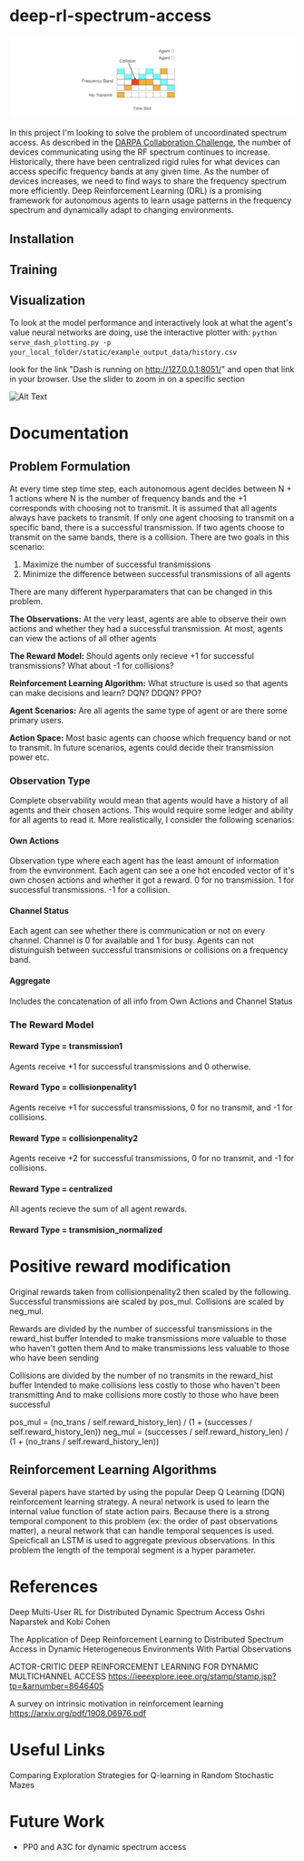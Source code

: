 # deep-rl-spectrum-access

![Model](static/images/problem.jpg)

In this project I'm looking to solve the problem of uncoordinated spectrum access. As described in the [DARPA Collaboration Challenge](<https://www.darpa.mil/program/spectrum-collaboration-challenge>), the number of devices communicating using the RF spectrum continues to increase. Historically, there have been centralized rigid rules for what devices can access specific frequency bands at any given time. As the number of devices increases, we need to find ways to share the frequency spectrum more efficiently. Deep Reinforcement Learning (DRL) is a promising framework for autonomous agents to learn usage patterns in the frequency spectrum and dynamically adapt to changing environments.


## Installation


## Training

## Visualization
To look at the model performance and interactively look at what the agent's value neural networks are doing, use the interactive plotter with:
```python serve_dash_plotting.py -p your_local_folder/static/example_output_data/history.csv```

look for the link "Dash is running on http://127.0.0.1:8051/" and open that link in your browser. Use the slider to zoom in on a specific section

![Alt Text](https://github.com/Trevor16gordon/deep-rl-spectrum-access/blob/main/static/images/interactive_plotting.gif)



# Documentation

## Problem Formulation

At every time step time step, each autonomous agent decides between N + 1 actions where N is the number of frequency bands and the +1 corresponds with choosing not to transmit. It is assumed that all agents always have packets to transmit. If only one agent choosing to transmit on a specific band, there is a successful transmission. If two agents choose to transmit on the same bands, there is a collision. There are two goals in this scenario: 
1) Maximize the number of successful transmissions
2) Minimize the difference between successful transmissions of all agents


There are many different hyperparamaters that can be changed in this problem.


**The Observations:** At the very least, agents are able to observe their own actions and whether they had a successful transmission. At most, agents can view the actions of all other agents

**The Reward Model:** Should agents only recieve +1 for successful transmissions? What about -1 for collisions?

**Reinforcement Learning Algorithm:** What structure is used so that agents can make decisions and learn? DQN? DDQN? PPO?

**Agent Scenarios:** Are all agents the same type of agent or are there some primary users.

**Action Space:** Most basic agents can choose which frequency band or not to transmit. In future scenarios, agents could decide their transmission power etc.


### Observation Type

Complete observability would mean that agents would have a history of all agents and their chosen actions. This would require some ledger and ability for all agents to read it. More realistically, I consider the following scenarios:

#### Own Actions
Observation type where each agent has the least amount of information from the evnvironment. Each agent can see a one hot encoded vector of it's own chosen actions and whether it got a reward. 0 for no transmission. 1 for successful transmissions. -1 for a collision.

#### Channel Status
Each agent can see whether there is communication or not on every channel. Channel is 0 for available and 1 for busy. Agents can not distuinguish between successful transmisions or collisions on a frequency band.

#### Aggregate
Includes the concatenation of all info from Own Actions and Channel Status

### The Reward Model

#### Reward Type = transmission1
Agents receive +1 for successful transmissions and 0 otherwise.

#### Reward Type = collisionpenality1
Agents receive +1 for successful transmissions, 0 for no transmit, and -1 for collisions.

#### Reward Type = collisionpenality2
Agents receive +2 for successful transmissions, 0 for no transmit, and -1 for collisions.

#### Reward Type = centralized
All agents recieve the sum of all agent rewards.

#### Reward Type = transmision_normalized

# Positive reward modification
Original rewards taken from collisionpenality2 then scaled by the following. Successful transmissions are scaled by pos_mul. Collisions are scaled by neg_mul.

Rewards are divided by the number of successful transmissions in the reward_hist buffer
Intended to make transmissions more valuable to those who haven't gotten them
And to make transmissions less valuable to those who have been sending

Collisions are divided by the number of no transmits in the reward_hist buffer
Intended to make collisions less costly to those who haven't been transmitting
And to make collisions more costly to those who have been successful

pos_mul = (no_trans / self.reward_history_len) / (1 + (successes / self.reward_history_len))
neg_mul = (successes / self.reward_history_len) / (1 + (no_trans / self.reward_history_len))


## Reinforcement Learning Algorithms

Several papers have started by using the popular Deep Q Learning (DQN) reinforcement learning strategy. A neural network is used to learn the internal value function of state action pairs. Because there is a strong temporal component to this problem (ex: the order of past observations matter), a neural network that can handle temporal sequences is used. Speicficall an LSTM is used to aggregate previous observations. In this problem the length of the temporal segment is a hyper parameter. 



# References

Deep Multi-User RL for Distributed Dynamic Spectrum Access
Oshri Naparstek and Kobi Cohen


The Application of Deep Reinforcement Learning to Distributed Spectrum Access in Dynamic Heterogeneous Environments With Partial Observations


ACTOR-CRITIC DEEP REINFORCEMENT LEARNING FOR DYNAMIC MULTICHANNEL ACCESS
https://ieeexplore.ieee.org/stamp/stamp.jsp?tp=&arnumber=8646405


A survey on intrinsic motivation in reinforcement learning
https://arxiv.org/pdf/1908.06976.pdf


# Useful Links

Comparing Exploration Strategies for Q-learning in Random Stochastic Mazes



# Future Work

- PP0 and A3C for dynamic spectrum access